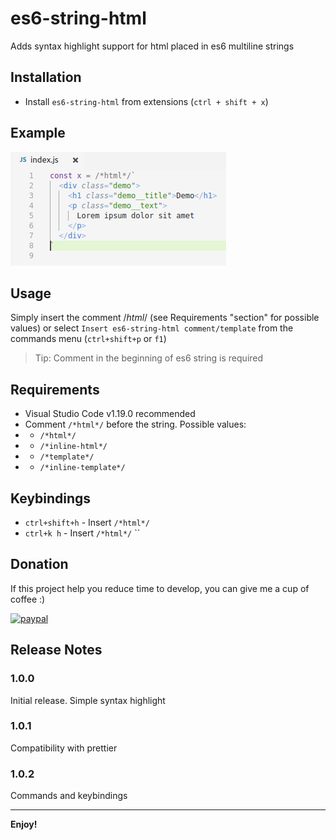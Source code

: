 # es6-string-html

Adds syntax highlight support for html placed in es6 multiline strings

## Installation

- Install `es6-string-html` from extensions (`ctrl + shift + x`)

## Example

![Example](docs/demo.jpg)

## Usage

Simply insert the comment /*html*/ (see Requirements "section" for possible values)
or select `Insert es6-string-html comment/template` from the commands menu
(`ctrl+shift+p` or `f1`)

> Tip: Comment in the beginning of es6 string is required

## Requirements

- Visual Studio Code v1.19.0 recommended
- Comment `/*html*/` before the string. Possible values:
- - `/*html*/`
- - `/*inline-html*/`
- - `/*template*/`
- - `/*inline-template*/`

## Keybindings
- `ctrl+shift+h` - Insert `/*html*/`
- `ctrl+k h` - Insert `/*html*/` \`\`

## Donation

If this project help you reduce time to develop, you can give me a cup of coffee :)

[![paypal](https://www.paypalobjects.com/en_US/i/btn/btn_donateCC_LG.gif)](https://www.paypal.com/cgi-bin/webscr?cmd=_s-xclick&hosted_button_id=68P8BFSZPG5H2)

## Release Notes

### 1.0.0

Initial release. Simple syntax highlight

### 1.0.1

Compatibility with prettier

### 1.0.2

Commands and keybindings

-----------------------------------------------------------------------------------------------------------

**Enjoy!**
